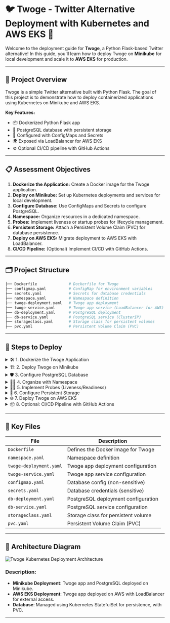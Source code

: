 
# 🐦 Twoge - Twitter Alternative Deployment with Kubernetes and AWS EKS 🚀

Welcome to the deployment guide for **Twoge**, a Python Flask-based Twitter alternative! In this guide, you'll learn how to deploy Twoge on **Minikube** for local development and scale it to **AWS EKS** for production.

---

## 🚀 Project Overview

Twoge is a simple Twitter alternative built with Python Flask. The goal of this project is to demonstrate how to deploy containerized applications using Kubernetes on Minikube and AWS EKS.

**Key Features:**
- 📦 Dockerized Python Flask app
- 🐘 PostgreSQL database with persistent storage
- 🔐 Configured with ConfigMaps and Secrets
- 🌍 Exposed via LoadBalancer for AWS EKS
- ⚙️ Optional CI/CD pipeline with GitHub Actions

---

## 📋 Assessment Objectives
1. **Dockerize the Application:** Create a Docker image for the Twoge application.
2. **Deploy on Minikube:** Set up Kubernetes deployments and services for local development.
3. **Configure Database:** Use ConfigMaps and Secrets to configure PostgreSQL.
4. **Namespace:** Organize resources in a dedicated namespace.
5. **Probes:** Implement liveness or startup probes for lifecycle management.
6. **Persistent Storage:** Attach a Persistent Volume Claim (PVC) for database persistence.
7. **Deploy on AWS EKS:** Migrate deployment to AWS EKS with LoadBalancer.
8. **CI/CD Pipeline:** (Optional) Implement CI/CD with GitHub Actions.

---

## 🗂️ Project Structure

```bash
├── Dockerfile              # Dockerfile for Twoge
├── configmap.yaml          # ConfigMap for environment variables
├── secrets.yaml            # Secrets for database credentials
├── namespace.yaml          # Namespace definition
├── twoge-deployment.yaml   # Twoge app deployment
├── twoge-service.yaml      # Twoge app service (LoadBalancer for AWS)
├── db-deployment.yaml      # PostgreSQL deployment
├── db-service.yaml         # PostgreSQL service (ClusterIP)
├── storageclass.yaml       # Storage class for persistent volumes
├── pvc.yaml                # Persistent Volume Claim (PVC)
```

---

## 🚧 Steps to Deploy

<details>
  <summary>🛠️ 1. Dockerize the Twoge Application</summary>
  
- Create a `Dockerfile` for the Twoge Flask application.
- Build the Docker image using:
  ```bash
  docker build -t twoge-app .
  ```

</details>

<details>
  <summary>🏗️ 2. Deploy Twoge on Minikube</summary>

- Write deployment and service YAML files for the application and database.
- Apply the configuration:
  ```bash
  kubectl apply -f namespace.yaml
  kubectl apply -f configmap.yaml
  kubectl apply -f secrets.yaml
  kubectl apply -f db-deployment.yaml
  kubectl apply -f db-service.yaml
  kubectl apply -f twoge-deployment.yaml
  kubectl apply -f twoge-service.yaml
  ```
  
</details>

<details>
  <summary>🛡️ 3. Configure PostgreSQL Database</summary>

- Store PostgreSQL credentials in Kubernetes Secrets:
  ```yaml
  # secrets.yaml
  apiVersion: v1
  kind: Secret
  metadata:
	name: twoge-secrets
	namespace: jose
  type: Opaque
  data:
	POSTGRES_PASSWORD: cGFzc3dvcmQ=   # base64-encoded "password"
	POSTGRES_USER: dHdvZ2U=           # base64-encoded "twoge"
	POSTGRES_DB: dHdvZ2U=             # base64-encoded "twoge"
  ```

</details>

<details>
  <summary>🧑‍💻 4. Organize with Namespace</summary>

- Use `namespace.yaml` to define a namespace for Twoge:
  ```yaml
  # namespace.yaml
  apiVersion: v1
  kind: Namespace
  metadata:
	name: jose
  ```

</details>

<details>
  <summary>👨‍⚕️ 5. Implement Probes (Liveness/Readiness)</summary>

- Implement a probe in your Twoge deployment YAML file:
  ```yaml
  livenessProbe:
	httpGet:
	  path: /
	  port: 80
	initialDelaySeconds: 5
	periodSeconds: 5
	timeoutSeconds: 10
  ```

</details>

<details>
  <summary>💾 6. Configure Persistent Storage</summary>

- Use Persistent Volume Claims (PVC) to persist PostgreSQL data:
  ```yaml
  # pvc.yaml
  apiVersion: v1
  kind: PersistentVolumeClaim
  metadata:
	name: twoge-pvc
	namespace: jose
  spec:
	accessModes:
	  - ReadWriteOnce
	resources:
	  requests:
		storage: 1Gi
  ```

</details>

<details>
  <summary>🌐 7. Deploy Twoge on AWS EKS</summary>

- After configuring AWS EKS, migrate the deployment to the cloud.
- Change the service type to `LoadBalancer` for public access:
  ```yaml
  # twoge-service.yaml
  apiVersion: v1
  kind: Service
  metadata:
	name: twoge-service
	namespace: jose
  spec:
	selector:
	  app: twoge
	ports:
	  - protocol: TCP
		port: 80
		targetPort: 80
	type: LoadBalancer
  ```

</details>

<details>
  <summary>📦 8. Optional: CI/CD Pipeline with GitHub Actions</summary>

- Automate your deployments using GitHub Actions for CI/CD.
  
</details>

---

## 📑 Key Files

| File                  | Description |
|-----------------------|-------------|
| `Dockerfile`           | Defines the Docker image for Twoge |
| `namespace.yaml`       | Namespace definition |
| `twoge-deployment.yaml`| Twoge app deployment configuration |
| `twoge-service.yaml`   | Twoge app service configuration |
| `configmap.yaml`       | Database config (non-sensitive) |
| `secrets.yaml`         | Database credentials (sensitive) |
| `db-deployment.yaml`   | PostgreSQL deployment configuration |
| `db-service.yaml`      | PostgreSQL service configuration |
| `storageclass.yaml`    | Storage class for persistent volume |
| `pvc.yaml`             | Persistent Volume Claim (PVC) |

---

## 🎯 Architecture Diagram

![Twoge Kubernetes Deployment Architecture](diagram-placeholder.png)

### Description:
- **Minikube Deployment**: Twoge app and PostgreSQL deployed on Minikube.
- **AWS EKS Deployment**: Twoge app deployed on AWS with LoadBalancer for external access.
- **Database**: Managed using Kubernetes StatefulSet for persistence, with PVC.

---